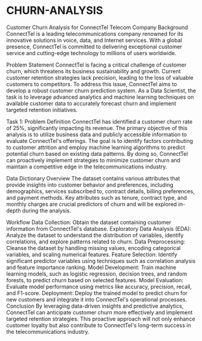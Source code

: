 # CHURN-ANALYSIS
Customer Churn Analysis for ConnectTel Telecom Company
Background
ConnectTel is a leading telecommunications company renowned for its innovative solutions in voice, data, and Internet services. With a global presence, ConnectTel is committed to delivering exceptional customer service and cutting-edge technology to millions of users worldwide.

Problem Statement
ConnectTel is facing a critical challenge of customer churn, which threatens its business sustainability and growth. Current customer retention strategies lack precision, leading to the loss of valuable customers to competitors. To address this issue, ConnectTel aims to develop a robust customer churn prediction system. As a Data Scientist, the task is to leverage advanced analytics and machine learning techniques on available customer data to accurately forecast churn and implement targeted retention initiatives.

Task 1: Problem Definition
ConnectTel has identified a customer churn rate of 25%, significantly impacting its revenue. The primary objective of this analysis is to utilize business data and publicly accessible information to evaluate ConnectTel's offerings. The goal is to identify factors contributing to customer attrition and employ machine learning algorithms to predict potential churn based on existing data patterns. By doing so, ConnectTel can proactively implement strategies to minimize customer churn and maintain a competitive edge in the telecommunications industry.

Data Dictionary Overview
The dataset contains various attributes that provide insights into customer behavior and preferences, including demographics, services subscribed to, contract details, billing preferences, and payment methods. Key attributes such as tenure, contract type, and monthly charges are crucial predictors of churn and will be explored in-depth during the analysis.

Workflow
Data Collection: Obtain the dataset containing customer information from ConnectTel's database.
Exploratory Data Analysis (EDA): Analyze the dataset to understand the distribution of variables, identify correlations, and explore patterns related to churn.
Data Preprocessing: Cleanse the dataset by handling missing values, encoding categorical variables, and scaling numerical features.
Feature Selection: Identify significant predictor variables using techniques such as correlation analysis and feature importance ranking.
Model Development: Train machine learning models, such as logistic regression, decision trees, and random forests, to predict churn based on selected features.
Model Evaluation: Evaluate model performance using metrics like accuracy, precision, recall, and F1-score.
Deployment: Deploy the trained model to predict churn for new customers and integrate it into ConnectTel's operational processes.
Conclusion
By leveraging data-driven insights and predictive analytics, ConnectTel can anticipate customer churn more effectively and implement targeted retention strategies. This proactive approach will not only enhance customer loyalty but also contribute to ConnectTel's long-term success in the telecommunications industry.
